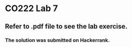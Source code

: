 # CO222 Lab 7

## Refer to .pdf file to see the lab exercise.

### The solution was submitted on Hackerrank.
